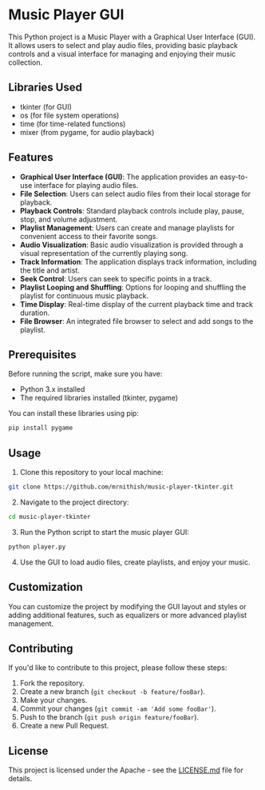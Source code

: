 
# Music Player GUI

This Python project is a Music Player with a Graphical User Interface (GUI). It allows users to select and play audio files, providing basic playback controls and a visual interface for managing and enjoying their music collection.

## Libraries Used

- tkinter (for GUI)
- os (for file system operations)
- time (for time-related functions)
- mixer (from pygame, for audio playback)

## Features

- **Graphical User Interface (GUI)**: The application provides an easy-to-use interface for playing audio files.
- **File Selection**: Users can select audio files from their local storage for playback.
- **Playback Controls**: Standard playback controls include play, pause, stop, and volume adjustment.
- **Playlist Management**: Users can create and manage playlists for convenient access to their favorite songs.
- **Audio Visualization**: Basic audio visualization is provided through a visual representation of the currently playing song.
- **Track Information**: The application displays track information, including the title and artist.
- **Seek Control**: Users can seek to specific points in a track.
- **Playlist Looping and Shuffling**: Options for looping and shuffling the playlist for continuous music playback.
- **Time Display**: Real-time display of the current playback time and track duration.
- **File Browser**: An integrated file browser to select and add songs to the playlist.

## Prerequisites

Before running the script, make sure you have:

- Python 3.x installed
- The required libraries installed (tkinter, pygame)

You can install these libraries using pip:

```bash
pip install pygame
```

## Usage

1. Clone this repository to your local machine:

```bash
git clone https://github.com/mrnithish/music-player-tkinter.git
```

2. Navigate to the project directory:

```bash
cd music-player-tkinter
```

3. Run the Python script to start the music player GUI:

```bash
python player.py
```

4. Use the GUI to load audio files, create playlists, and enjoy your music.

## Customization

You can customize the project by modifying the GUI layout and styles or adding additional features, such as equalizers or more advanced playlist management.

## Contributing

If you'd like to contribute to this project, please follow these steps:

1. Fork the repository.
2. Create a new branch (`git checkout -b feature/fooBar`).
3. Make your changes.
4. Commit your changes (`git commit -am 'Add some fooBar'`).
5. Push to the branch (`git push origin feature/fooBar`).
6. Create a new Pull Request.

## License

This project is licensed under the Apache - see the [LICENSE.md](LICENSE.md) file for details.
